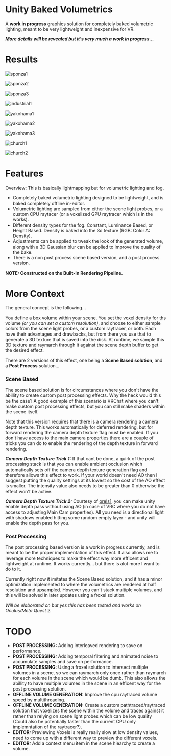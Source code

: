 # Unity Baked Volumetrics
A **work in progress** graphics solution for completely baked volumetric lighting, meant to be very lightweight and inexpensive for VR. 

***More details will be revealed but it's very much a work in progress...***

# Results
![sponza1](GithubContent/sponza1.jpg)

![sponza2](GithubContent/sponza2.png)

![sponza3](GithubContent/sponza3.png)

![industrial1](GithubContent/industrial1.png)

![yakohama1](GithubContent/yakohama1.png)

![yakohama2](GithubContent/yakohama2.png)

![yakohama3](GithubContent/yakohama3.jpg)

![church1](GithubContent/church1.png)

![church2](GithubContent/church2.png)

# Features

Overview: This is basically lightmapping but for volumetric lighting and fog. 

- Completely baked volumetric lighting designed to be lightweight, and is baked completely offline in-editor.
- Volumetric lighting are sampled from either the scene light probes, or a custom CPU raytacer (or a voxelized GPU raytracer which is in the works). 
- Different density types for the fog. Constant, Luminance Based, or Height Based. Density is baked into the 3d texture (RGB: Color A: Density).
- Adjustments can be applied to tweak the look of the generated volume, along with a 3D Gaussian blur can be applied to improve the quality of the bake.
- There is a non post process scene based version, and a post process version.

**NOTE: Constructed on the Built-In Rendering Pipeline.**

# More Context

The general concept is the following...

You define a box volume within your scene. You set the voxel density for ths volume *(or you can set a custom resolution)*, and choose to either sample colors from the scene light probes, or a custom raytracer, or both. Each have their advantages and drawbacks, but from there you use that to generate a 3D texture that is saved into the disk. At runtime, we sample this 3D texture and raymarch through it against the scene depth buffer to get the desired effect.

There are 2 versions of this effect, one being a **Scene Based solution**, and a **Post Process** solution...

### Scene Based
The scene based solution is for circumstances where you don't have the abillity to create custom post processing effects. Why the heck would this be the case? A good example of this scenario is VRChat where you can't make custom post processing effects, but you can still make shaders within the scene itself. 

Note that this version requires that there is a camera rendering a camera depth texture. This works automatically for deferred rendering, but for forward rendering the camera depth texture flag must be enabled. If you don't have access to the main camera properties there are a couple of tricks you can do to enable the rendering of the depth texture in forward rendering.

***Camera Depth Texture Trick 1:*** If that cant be done, a quirk of the post processing stack is that you can enable ambient occlusion which automatically sets off the camera depth texture generation flag and therefore allows this effect to work. If your world doesn't need AO then I suggest putting the quality settings at its lowest so the cost of the AO effect is smaller. The intensity value also needs to be greater than 0 otherwise the effect won't be active.

***Camera Depth Texture Trick 2:***  Courtesy of [orels1](https://github.com/orels1), you can make unity enable depth pass without using AO (in case of VRC where you do not have access to adjusting Main Cam properties). All you need is a directional light with shadows enabled hitting some random empty layer - and unity will enable the depth pass for you.

### Post Processing
The post processing based version is a work in progress currently, and is meant to be the proper implementation of this effect. It also allows me to leverage more techniques to make the effect way more efficent and lightweight at runtime. It works currently... but there is alot more I want to do to it.

Currently right now it imitates the Scene Based solution, and it has a minor optimization implemented to where the volumetrics are rendered at half resolution and upsampled. However you can't stack multiple volumes, and this will be solved in later updates using a froxel solution.

*Will be elaborated on but yes this has been tested and works on Oculus/Meta Quest 2.*

# TODO
- **POST PROCESSING:** Adding interleaved rendering to save on performance.
- **POST PROCESSING:** Adding temporal filtering and animated noise to accumulate samples and save on performance.
- **POST PROCESSING:** Using a froxel solution to intersect multiple volumes in a scene, so we can raymarch only once rather than raymarch for each volume in the scene which would be dumb. This also allows the abillity to have multiple volumes in the scene in an efficent way for the post processing solution.
- **OFFLINE VOLUME GENERATION:** Improve the cpu raytraced volume speed by multithreading.
- **OFFLINE VOLUME GENERATION:** Create a custom pathtraced/raytraced solution that voxelizes the scene within the volume and traces against it rather than relying on scene light probes which can be low quality (Could also be potentially faster than the current CPU only implemntation of the raytracer?).
- **EDITOR:** Previewing Voxels is really really slow at low density values, need to come up with a different way to preview the different voxels.
- **EDITOR:** Add a context menu item in the scene hiearchy to create a volume.
